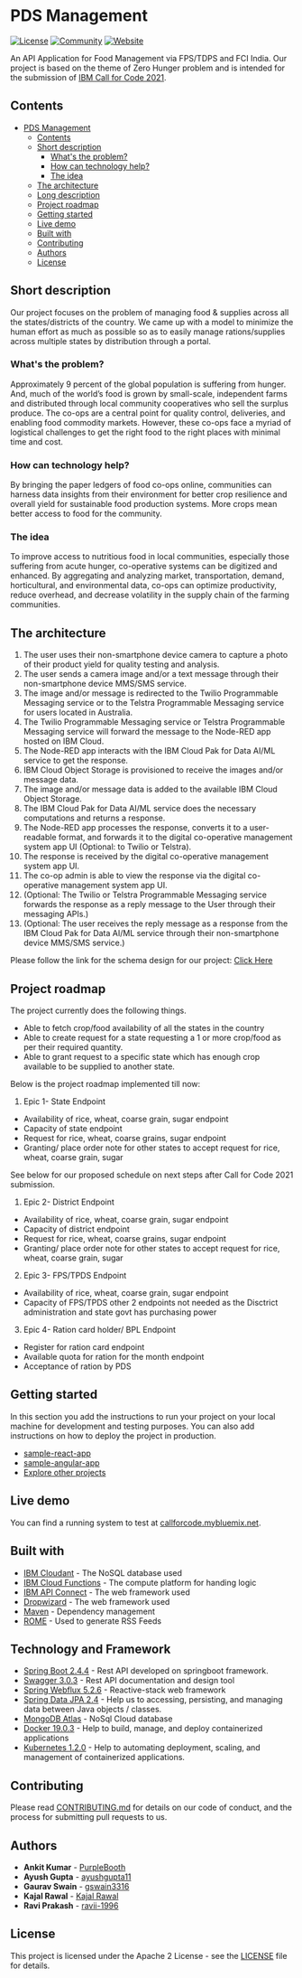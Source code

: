 # PDS Management

[![License](https://img.shields.io/badge/License-Apache2-blue.svg)](https://www.apache.org/licenses/LICENSE-2.0) [![Community](https://img.shields.io/badge/Join-Community-blue)](https://developer.ibm.com/callforcode/get-started/) [![Website](https://img.shields.io/badge/View-Website-blue)](https://sample-project.s3-web.us-east.cloud-object-storage.appdomain.cloud/)

An API Application for Food Management via FPS/TDPS and FCI India. 
Our project is based on the theme of Zero Hunger problem and is intended for the submission of [IBM Call for Code 2021](https://developer.ibm.com/callforcode/get-started/).

## Contents

- [PDS Management](#pds-management)
  - [Contents](#contents)
  - [Short description](#short-description)
    - [What's the problem?](#whats-the-problem)
    - [How can technology help?](#how-can-technology-help)
    - [The idea](#the-idea)
  - [The architecture](#the-architecture)
  - [Long description](#long-description)
  - [Project roadmap](#project-roadmap)
  - [Getting started](#getting-started)
  - [Live demo](#live-demo)
  - [Built with](#built-with)
  - [Contributing](#contributing)
  - [Authors](#authors)
  - [License](#license)

## Short description
Our project focuses on the problem of managing food & supplies across all the states/districts of the country. We came up with a model to minimize the human effort as much as possible so as to easily manage rations/supplies across multiple states by distribution through a portal.

### What's the problem?

Approximately 9 percent of the global population is suffering from hunger. And, much of the world’s food is grown by small-scale, independent farms and distributed through local community cooperatives who sell the surplus produce. The co-ops are a central point for quality control, deliveries, and enabling food commodity markets. However, these co-ops face a myriad of logistical challenges to get the right food to the right places with minimal time and cost.

### How can technology help?

By bringing the paper ledgers of food co-ops online, communities can harness data insights from their environment for better crop resilience and overall yield for sustainable food production systems. More crops mean better access to food for the community.

### The idea

To improve access to nutritious food in local communities, especially those suffering from acute hunger, co-operative systems can be digitized and enhanced. By aggregating and analyzing market, transportation, demand, horticultural, and environmental data, co-ops can optimize productivity, reduce overhead, and decrease volatility in the supply chain of the farming communities.

## The architecture

1. The user uses their non-smartphone device camera to capture a photo of their product yield for quality testing and analysis.
2. The user sends a camera image and/or a text message through their non-smartphone device MMS/SMS service.
3. The image and/or message is redirected to the Twilio Programmable Messaging service or to the Telstra Programmable Messaging service for users located in Australia.
4. The Twilio Programmable Messaging service or Telstra Programmable Messaging service will forward the message to the Node-RED app hosted on IBM Cloud.
5. The Node-RED app interacts with the IBM Cloud Pak for Data AI/ML service to get the response.
6. IBM Cloud Object Storage is provisioned to receive the images and/or message data.
7. The image and/or message data is added to the available IBM Cloud Object Storage.
8. The IBM Cloud Pak for Data AI/ML service does the necessary computations and returns a response.
9. The Node-RED app processes the response, converts it to a user-readable format, and forwards it to the digital co-operative management system app UI (Optional: to Twilio or Telstra).
10. The response is received by the digital co-operative management system app UI.
11. The co-op admin is able to view the response via the digital co-operative management system app UI.
12. (Optional: The Twilio or Telstra Programmable Messaging service forwards the response as a reply message to the User through their messaging APIs.)
13. (Optional: The user receives the reply message as a response from the IBM Cloud Pak for Data AI/ML service through their non-smartphone device MMS/SMS service.)

Please follow the link for the schema design for our project: [Click Here](https://gist.github.com/ayushgupta11/9b76468646249c01fc4f35d6a1ce4703)

## Project roadmap

The project currently does the following things.

- Able to fetch crop/food availability of all the states in the country
- Able to create request for a state requesting a 1 or more crop/food as per their required quantity.
- Able to grant request to a specific state which has enough crop available to be supplied to another state.

Below is the project roadmap implemented till now:
1. Epic 1- State Endpoint 
- Availability of rice, wheat, coarse grain, sugar endpoint 
- Capacity of state endpoint 
- Request for rice, wheat, coarse grains, sugar endpoint 
- Granting/ place order note for other states to accept request for rice, wheat, coarse grain, sugar

See below for our proposed schedule on next steps after Call for Code 2021 submission.

1. Epic 2- District Endpoint 
- Availability of rice, wheat, coarse grain, sugar endpoint 
- Capacity of district endpoint 
- Request for rice, wheat, coarse grains, sugar endpoint 
- Granting/ place order note for other states to accept request for rice, wheat, coarse grain, sugar

2. Epic 3- FPS/TPDS Endpoint 
- Availability of rice, wheat, coarse grain, sugar endpoint 
- Capacity of FPS/TPDS other 2 endpoints not needed as the Disctrict administration and state govt has purchasing power

3. Epic 4- Ration card holder/ BPL Endpoint 
- Register for ration card endpoint 
- Available quota for ration for the month endpoint 
- Acceptance of ration by PDS

## Getting started

In this section you add the instructions to run your project on your local machine for development and testing purposes. You can also add instructions on how to deploy the project in production.

- [sample-react-app](./sample-react-app/)
- [sample-angular-app](./sample-angular-app/)
- [Explore other projects](https://github.com/upkarlidder/ibmhacks)

## Live demo

You can find a running system to test at [callforcode.mybluemix.net](http://callforcode.mybluemix.net/).

## Built with

- [IBM Cloudant](https://cloud.ibm.com/catalog?search=cloudant#search_results) - The NoSQL database used
- [IBM Cloud Functions](https://cloud.ibm.com/catalog?search=cloud%20functions#search_results) - The compute platform for handing logic
- [IBM API Connect](https://cloud.ibm.com/catalog?search=api%20connect#search_results) - The web framework used
- [Dropwizard](http://www.dropwizard.io/1.0.2/docs/) - The web framework used
- [Maven](https://maven.apache.org/) - Dependency management
- [ROME](https://rometools.github.io/rome/) - Used to generate RSS Feeds

## Technology and Framework

- [Spring Boot 2.4.4](https://spring.io/projects/spring-boot) - Rest API developed on springboot framework.
- [Swagger 3.0.3](https://swagger.io/) - Rest API documentation and design tool
- [Spring Webflux 5.2.6](https://docs.spring.io/spring-framework/docs/current/reference/html/web-reactive.html) - Reactive-stack web framework
- [Spring Data JPA 2.4](https://spring.io/projects/spring-data-jpa) - Help us to accessing, persisting, and managing data between Java objects / classes.
- [MongoDB Atlas](https://www.mongodb.com/cloud/atlas) - NoSql Cloud database
- [Docker 19.0.3](https://docs.docker.com/) - Help to build, manage, and deploy containerized applications
- [Kubernetes 1.2.0](https://kubernetes.io/) - Help to automating deployment, scaling, and management of containerized applications.


## Contributing

Please read [CONTRIBUTING.md](CONTRIBUTING.md) for details on our code of conduct, and the process for submitting pull requests to us.

## Authors

- **Ankit Kumar** - [PurpleBooth](https://github.com/PurpleBooth)
- **Ayush Gupta** - [ayushgupta11](https://github.com/ayushgupta11)
- **Gaurav Swain** - [gswain3316](https://github.com/gswain3316)
- **Kajal Rawal** - [Kajal Rawal](https://github.com/kajalrawal)
- **Ravi Prakash** - [ravii-1996](https://github.com/ravii-1996)

## License

This project is licensed under the Apache 2 License - see the [LICENSE](LICENSE) file for details.
